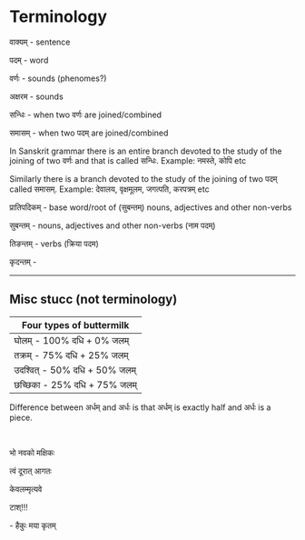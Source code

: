 # Terminology

वाक्यम् - sentence

पदम् - word

वर्णः - sounds (phenomes?)

अक्षरम - sounds

सन्धिः - when two वर्णः are joined/combined 

समासम् - when two पदम् are joined/combined

In Sanskrit grammar there is an entire branch devoted to the study of the joining of two वर्णः and that is called सन्धिः. Example: नमस्ते, कोपि etc

Similarly there is a branch devoted to the study of the joining of two पदम् called समासम्. Example: देवालय, वृक्षमूलम, जगत्पति, करपत्रम् etc

प्रातिपदिकम् - base word/root of (सुबन्तम्) nouns, adjectives and other non-verbs

सुबन्तम् - nouns, adjectives and other non-verbs (नाम पदम्)

तिङन्तम् - verbs (क्रिया पदम)

कृदन्तम् - 


---

## Misc stucc (not terminology)

| Four types of buttermilk |
| --- |
| घोलम् - 100% दधि + 0% जलम् |
| तक्रम् - 75% दधि + 25% जलम् | 
| उदश्वित् - 50% दधि + 50% जलम्|
| छच्छिका - 25% दधि + 75% जलम्|

Difference between अर्धम् and अर्धः is that अर्धम् is exactly half and अर्धः is a piece.

<br>

भो नवको मक्षिकः 

त्वं दूरात् आगतः

केवलम्मृत्यवे

टाश्!!!

\- हैकुः मया कृतम्